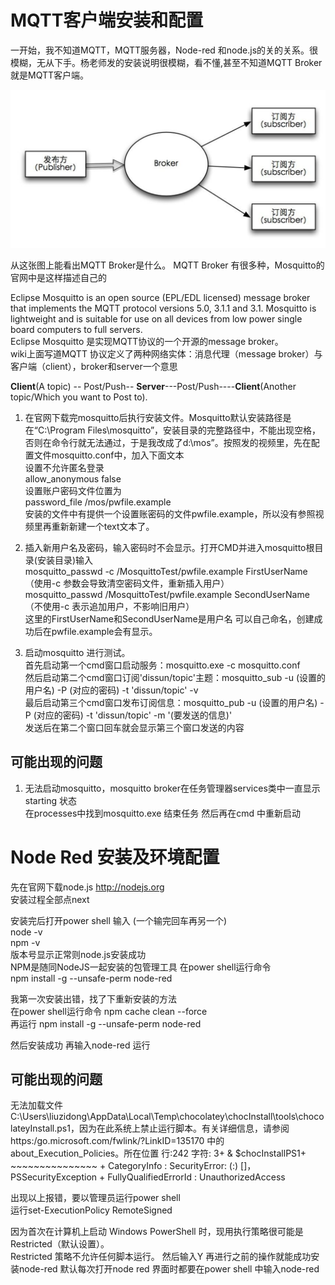 # MQTT客户端安装和配置
一开始，我不知道MQTT，MQTT服务器，Node-red 和node.js的关的关系。很模糊，无从下手。杨老师发的安装说明很模糊，看不懂,甚至不知道MQTT Broker就是MQTT客户端。

![image](https://github.com/longos666/Longos/blob/master/Image/1.png)

从这张图上能看出MQTT Broker是什么。
MQTT Broker 有很多种，Mosquitto的官网中是这样描述自己的

Eclipse Mosquitto is an open source (EPL/EDL licensed) message broker that implements the MQTT protocol versions 5.0, 3.1.1 and 3.1. Mosquitto is lightweight and is suitable for use on all devices from low power single board computers to full servers.   
Eclipse Mosquitto 是实现MQTT协议的一个开源的message broker。  
wiki上面写道MQTT 协议定义了两种网络实体：消息代理（message broker）与客户端（client），broker和server一个意思



**Client**(A topic) -- Post/Push--  **Server**---Post/Push----**Client**(Another topic/Which you want to Post to).


1.  在官网下载完mosquitto后执行安装文件。Mosquitto默认安装路径是在“C:\Program Files\mosquitto”，安装目录的完整路径中，不能出现空格，否则在命令行就无法通过，于是我改成了d:\mos”。按照发的视频里，先在配置文件mosquitto.conf中，加入下面文本  
设置不允许匿名登录  
allow_anonymous false  
设置账户密码文件位置为  
password_file /mos/pwfile.example  
安装的文件中有提供一个设置账密码的文件pwfile.example，所以没有参照视频里再重新新建一个text文本了。

2.  插入新用户名及密码，输入密码时不会显示。打开CMD并进入mosquitto根目录(安装目录)输入  
mosquitto_passwd -c /MosquittoTest/pwfile.example FirstUserName （使用-c 参数会导致清空密码文件，重新插入用户）  
mosquitto_passwd /MosquittoTest/pwfile.example SecondUserName （不使用-c 表示追加用户，不影响旧用户）  
这里的FirstUserName和SecondUserName是用户名 可以自己命名，创建成功后在pwfile.example会有显示。

3.  启动mosquitto 进行测试。    
首先启动第一个cmd窗口启动服务：mosquitto.exe -c mosquitto.conf  
然后启动第二个cmd窗口订阅'dissun/topic'主题：mosquitto_sub -u (设置的用户名) -P (对应的密码) -t 'dissun/topic' -v  
最后启动第三个cmd窗口发布订阅信息：mosquitto_pub -u  (设置的用户名)  -P (对应的密码) -t 'dissun/topic' -m '(要发送的信息)'  
发送后在第二个窗口回车就会显示第三个窗口发送的内容


## 可能出现的问题

1. 无法启动mosquitto，mosquitto broker在任务管理器services类中一直显示starting 状态   
 在processes中找到mosquitto.exe 结束任务 然后再在cmd 中重新启动
 
 # Node Red 安装及环境配置
 
 先在官网下载node.js http://nodejs.org  
 安装过程全部点next  
 
 安装完后打开power shell 输入 (一个输完回车再另一个)  
 node -v  
 npm  -v  
 版本号显示正常则node.js安装成功  
 NPM是随同NodeJS一起安装的包管理工具
 在power shell运行命令  
 npm install -g --unsafe-perm node-red
 
 我第一次安装出错，找了下重新安装的方法   
 在power shell运行命令  npm cache clean --force  
 再运行 npm install -g --unsafe-perm node-red
 
 然后安装成功
 再输入node-red 运行
 
 ## 可能出现的问题
 
无法加载文件 C:\Users\liuzidong\AppData\Local\Temp\chocolatey\chocInstall\tools\chocolateyInstall.ps1，因为在此系统上禁止运行脚本。有关详细信息，请参阅 https:/go.microsoft.com/fwlink/?LinkID=135170 中的 about_Execution_Policies。所在位置 行:242 字符: 3+ & $chocInstallPS1+   ~~~~~~~~~~~~~~~    + CategoryInfo          : SecurityError: (:) []，PSSecurityException    + FullyQualifiedErrorId : UnauthorizedAccess

出现以上报错，要以管理员运行power shell   
运行set-ExecutionPolicy RemoteSigned

因为首次在计算机上启动 Windows PowerShell 时，现用执行策略很可能是 Restricted（默认设置）。    
Restricted 策略不允许任何脚本运行。
然后输入Y 再进行之前的操作就能成功安装node-red
默认每次打开node red 界面时都要在power shell 中输入node-red 
